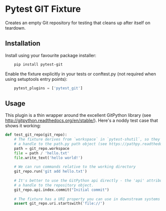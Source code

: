 # Pytest GIT Fixture

Creates an empty Git repository for testing that cleans up after itself on teardown.

## Installation

Install using your favourite package installer:
```bash
    pip install pytest-git
```
    
Enable the fixture explicitly in your tests or conftest.py (not required when using setuptools entry points):

```python
    pytest_plugins = ['pytest_git']
```

## Usage

This plugin is a thin wrapper around the excellent GitPython library (see http://gitpython.readthedocs.org/en/stable/).
Here's a noddy test case that shows it working:

```python
def test_git_repo(git_repo):
    # The fixture derives from `workspace` in `pytest-shutil`, so they contain 
    # a handle to the path.py path object (see https://pathpy.readthedocs.io/)
    path = git_repo.workspace
    file = path / 'hello.txt'
    file.write_text('hello world!')
    
    # We can run commands relative to the working directory
    git_repo.run('git add hello.txt')
    
    # It's better to use the GitPython api directly - the 'api' attribute is 
    # a handle to the repository object.
    git_repo.api.index.commit("Initial commit")
    
    # The fixture has a URI property you can use in downstream systems
    assert git_repo.uri.startswith('file://')
```